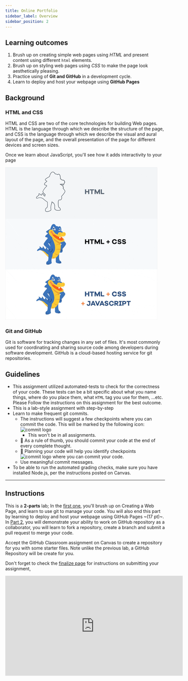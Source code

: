 ```yaml
---
title: Online Portfolio
sidebar_label: Overview
sidebar_position: 2
---
```

## Learning outcomes
1. Brush up on creating simple web pages using *HTML* and present content using different `html` elements.
2. Brush up on styling web pages using *CSS* to make the page look aesthetically pleasing.
3. Practice using of **Git and GitHub** in a development cycle.
4. Learn to deploy and host your webpage using **GitHub Pages**
## Background
### HTML and CSS
HTML and CSS are two of the core technologies for building Web pages. HTML is the language through which we describe the structure of the page, and CSS is the language through which we describe the visual and aural layout of the page, and the overall presentation of the page for different devices and screen sizes.

Once we learn about JavaScript, you'll see how it adds interactivity to your page

![HTML vs CSS vs JS](./assets/web-tech.GIF)

### Git and GitHub
Git is software for tracking changes in any set of files. It's most commonly used for coordinating and sharing source code among developers during software development. GitHub is a cloud-based hosting service for git repositories.

## Guidelines
* This assignment utilized automated-tests to check for the correctness of your code. These tests can be a bit specific about what you name things, where do you place them, what `HTML` tag you use for them, ...etc. Please Follow the instructions on this assignment for the best outcome.
* This is a lab-style assignment with step-by-step
* Learn to make frequent git commits. 
    * The instructions will suggest a few checkpoints where you can commit the code. This will be marked by the following icon: <img alt="commit logo" className="commit-logo" height="15" src="https://upload.wikimedia.org/wikipedia/commons/thumb/e/e5/Octicons-git-commit.svg/1200px-Octicons-git-commit.svg.png"/>
        * This won't be in all assignments.
    * 💬 As a rule of thumb, you should commit your code at the end of every complete thought.
    * 🚩 Planning your code will help you identify checkpoints <img alt="commit logo" className="commit-logo" height="15" src="https://upload.wikimedia.org/wikipedia/commons/thumb/e/e5/Octicons-git-commit.svg/1200px-Octicons-git-commit.svg.png"/> where you can commit your code.
    * Use meaningful commit messages.
* To be able to run the automated grading checks, make sure you have installed Node.js, per the instructions posted on Canvas.

<hr />

## Instructions

This is a **2-parts** lab; In the [first one](part1), you'll brush up on Creating a Web Page, and learn to use git to manage your code. You will also end this part by learning to deploy and host your webpage using GitHub Pages ~(17 pt)~. In [Part 2](part2.md), you will demonstrate your ability to work on GitHub repository as a collaborator, you will learn to fork a repository, create a branch and submit a pull request to merge your code.
    
Accept the GitHub Classroom assignment on Canvas to create a repository for you with some starter files. Note unlike the previous lab, a GitHub Repository will be create for you.

Don't forget to check the [finalize page](finalize) for instructions on submitting your assignment, 

<iframe width="560" height="315" src="https://www.youtube-nocookie.com/embed/O7UqfRtQqds" title="YouTube video player" frameborder="0" allow="accelerometer; autoplay; clipboard-write; encrypted-media; gyroscope; picture-in-picture" allowfullscreen></iframe>